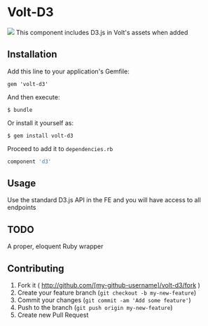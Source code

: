 # Volt-D3

<a href="http://d3js.org"><img src="http://d3js.org/logo.svg"></a>
This component includes D3.js in Volt's assets when added

## Installation

Add this line to your application's Gemfile:

    gem 'volt-d3'

And then execute:

    $ bundle

Or install it yourself as:

    $ gem install volt-d3

Proceed to add it to `dependencies.rb`

```RUBY
component 'd3'
```

## Usage
Use the standard D3.js API in the FE and you will have access to all endpoints

## TODO
A proper, eloquent Ruby wrapper

## Contributing

1. Fork it ( http://github.com/[my-github-username]/volt-d3/fork )
2. Create your feature branch (`git checkout -b my-new-feature`)
3. Commit your changes (`git commit -am 'Add some feature'`)
4. Push to the branch (`git push origin my-new-feature`)
5. Create new Pull Request
